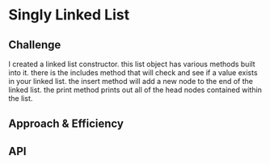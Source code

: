 # Singly Linked List
<!-- Short summary or background information -->

## Challenge
I created a linked list constructor. this list object has various methods built into it. there is the includes method that will check and see if a value exists in your linked list. the insert method will add a new node to the end of the linked list. the print method prints out all of the head nodes contained within the list.

## Approach & Efficiency
<!-- What approach did you take? Why? What is the Big O space/time for this approach? -->

## API
<!-- Description of each method publicly available to your Linked List -->